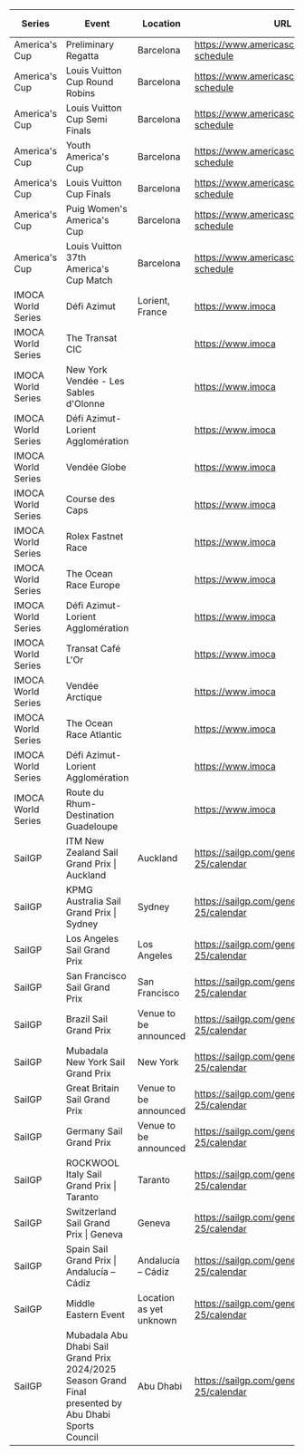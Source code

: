 | Series | Event | Location | URL | Start Date | End Date |
|---|---|---|---|---|---|
| America's Cup | Preliminary Regatta | Barcelona | https://www.americascup.com/en/ac37-schedule | 2024-08-22 | *2024-08-25* |
| America's Cup | Louis Vuitton Cup Round Robins | Barcelona | https://www.americascup.com/en/ac37-schedule | 2024-08-29 | *2024-09-08* |
| America's Cup | Louis Vuitton Cup Semi Finals | Barcelona | https://www.americascup.com/en/ac37-schedule | 2024-09-14 | *2024-09-19* |
| America's Cup | Youth America's Cup | Barcelona | https://www.americascup.com/en/ac37-schedule | 2024-09-17 | *2024-09-26* |
| America's Cup | Louis Vuitton Cup Finals | Barcelona | https://www.americascup.com/en/ac37-schedule | 2024-09-26 | *2024-10-05* |
| America's Cup | Puig Women's America's Cup | Barcelona | https://www.americascup.com/en/ac37-schedule | 2024-10-05 | *2024-10-13* |
| America's Cup | Louis Vuitton 37th America's Cup Match | Barcelona | https://www.americascup.com/en/ac37-schedule | 2024-10-12 | *2024-10-21* |
| IMOCA World Series | Défi Azimut | Lorient, France | https://www.imoca | 2024-09-12 | *2024-09-12* |
| IMOCA World Series | The Transat CIC |  | https://www.imoca | 2024 | *2024* |
| IMOCA World Series | New York Vendée - Les Sables d'Olonne |  | https://www.imoca | 2024 | *2024* |
| IMOCA World Series | Défi Azimut-Lorient Agglomération |  | https://www.imoca | 2024 | *2024* |
| IMOCA World Series | Vendée Globe |  | https://www.imoca | 2024 | 2025 |
| IMOCA World Series | Course des Caps |  | https://www.imoca | 2025 | 2025 |
| IMOCA World Series | Rolex Fastnet Race |  | https://www.imoca | 2025 | 2025 |
| IMOCA World Series | The Ocean Race Europe |  | https://www.imoca | 2025-08-10 | 2025-08-10 |
| IMOCA World Series | Défi Azimut-Lorient Agglomération |  | https://www.imoca | 2025 | 2025 |
| IMOCA World Series | Transat Café L'Or |  | https://www.imoca | 2025-10-26 | 2025-10-26 |
| IMOCA World Series | Vendée Arctique |  | https://www.imoca | 2026 | 2026 |
| IMOCA World Series | The Ocean Race Atlantic |  | https://www.imoca | 2026 | 2026 |
| IMOCA World Series | Défi Azimut-Lorient Agglomération |  | https://www.imoca | 2026 | 2026 |
| IMOCA World Series | Route du Rhum-Destination Guadeloupe |  | https://www.imoca | 2026 | 2026 |
| SailGP | ITM New Zealand Sail Grand Prix &#124; Auckland | Auckland | https://sailgp.com/general/24-25/calendar | 2025-01-18 | 2025-01-19 |
| SailGP | KPMG Australia Sail Grand Prix &#124; Sydney | Sydney | https://sailgp.com/general/24-25/calendar | 2025-02-08 | 2025-02-09 |
| SailGP | Los Angeles Sail Grand Prix | Los Angeles | https://sailgp.com/general/24-25/calendar | 2025-03-15 | 2025-03-16 |
| SailGP | San Francisco Sail Grand Prix | San Francisco | https://sailgp.com/general/24-25/calendar | 2025-03-22 | 2025-03-23 |
| SailGP | Brazil Sail Grand Prix | Venue to be announced | https://sailgp.com/general/24-25/calendar | 2025-05-03 | 2025-05-04 |
| SailGP | Mubadala New York Sail Grand Prix | New York | https://sailgp.com/general/24-25/calendar | 2025-06-07 | 2025-06-08 |
| SailGP | Great Britain Sail Grand Prix | Venue to be announced | https://sailgp.com/general/24-25/calendar | 2025-07-19 | 2025-07-20 |
| SailGP | Germany Sail Grand Prix | Venue to be announced | https://sailgp.com/general/24-25/calendar | 2025-08-16 | 2025-08-17 |
| SailGP | ROCKWOOL Italy Sail Grand Prix &#124; Taranto | Taranto | https://sailgp.com/general/24-25/calendar | 2025-09-06 | 2025-09-07 |
| SailGP | Switzerland Sail Grand Prix &#124; Geneva | Geneva | https://sailgp.com/general/24-25/calendar | 2025-09-20 | 2025-09-21 |
| SailGP | Spain Sail Grand Prix &#124; Andalucía – Cádiz | Andalucía – Cádiz | https://sailgp.com/general/24-25/calendar | 2025-10-04 | 2025-10-05 |
| SailGP | Middle Eastern Event | Location as yet unknown | https://sailgp.com/general/24-25/calendar | 2025-11-07 | 2025-11-08 |
| SailGP | Mubadala Abu Dhabi Sail Grand Prix 2024/2025 Season Grand Final presented by Abu Dhabi Sports Council | Abu Dhabi | https://sailgp.com/general/24-25/calendar | 2025-11-29 | 2025-11-30 |